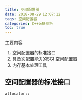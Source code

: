 ```yaml
---
title: 空间配置器
date: 2018-08-29 12:07:12
tags: 空间配置器
categories: C++源码剖析
toc: true
---
```


主要内容

1. 空间配置器的标准接口
2. 具备次配置能力的SGI 空间配置器
3. 内存基本处理工具

<!--more-->

## 空间配置器的标准接口

```
allocator::
```
	










































